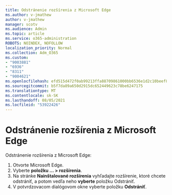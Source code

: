 ```yaml
---
title: Odstránenie rozšírenia z Microsoft Edge
ms.author: v-jmathew
author: v-jmathew
manager: scotv
ms.audience: Admin
ms.topic: article
ms.service: o365-administration
ROBOTS: NOINDEX, NOFOLLOW
localization_priority: Normal
ms.collection: Adm_O365
ms.custom:
- "9003881"
- "6936"
- "8311"
- "9004621"
ms.openlocfilehash: efd515d472f0ab99213ffa88709861000bb6536e1d2c10beef8f6d534cc94a7b
ms.sourcegitcommit: b5f7da89a650d2915dc652449623c78be6247175
ms.translationtype: MT
ms.contentlocale: sk-SK
ms.lasthandoff: 08/05/2021
ms.locfileid: "53922426"
---
```

# <a name="remove-an-extension-from-microsoft-edge"></a>Odstránenie rozšírenia z Microsoft Edge

Odstránenie rozšírenia z Microsoft Edge:

1. Otvorte Microsoft Edge.
2. Vyberte **položku ... > rozšírenia**.
3. Na stránke **Nainštalované rozšírenia** vyhľadajte rozšírenie, ktoré chcete odstrániť, a potom vedľa neho **vyberte** položku Odstrániť.
4. V potvrdzovacom dialógovom okne vyberte položku **Odstrániť**.
